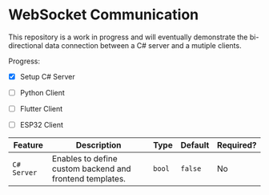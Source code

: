 # WebSocket Communication

This repository is a work in progress and will eventually demonstrate the bi-directional data connection between a C# server and a mutiple clients.

Progress:
- [x] Setup C# Server
- [ ] Python Client
- [ ] Flutter Client
- [ ] ESP32 Client 


| Feature | Description                                              | Type   | Default | Required? |
|-------- |----------------------------------------------------------|--------|---------|-----------|
| `C# Server` | Enables to define custom backend and frontend templates. | `bool` | `false` | No        |
